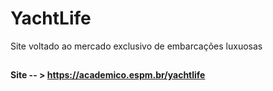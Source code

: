 # YachtLife
Site voltado ao mercado exclusivo de embarcações luxuosas

##

<b>Site -- > https://academico.espm.br/yachtlife
